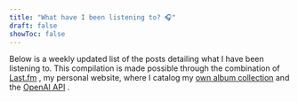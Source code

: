 ```yaml
---
title: "What have I been listening to? 🎧"
draft: false
showToc: false
---
```


Below is a weekly updated list of the posts detailing what I have been listening to. This compilation is made possible through the combination of [Last.fm](https://www.last.fm/user/russmckendrick) , my personal website, where I catalog my [own album collection](https://www.mckendrick.rocks) and the [OpenAI API](https://platform.openai.com/docs/introduction) .